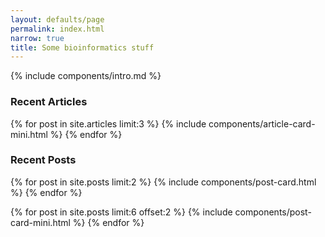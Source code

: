 ```yaml
---
layout: defaults/page
permalink: index.html
narrow: true
title: Some bioinformatics stuff
---
```



{% include components/intro.md %}

### Recent Articles

{% for post in site.articles limit:3 %}
{% include components/article-card-mini.html %}
{% endfor %}

### Recent Posts

{% for post in site.posts limit:2 %}
{% include components/post-card.html %}
{% endfor %}

{% for post in site.posts limit:6 offset:2 %}
{% include components/post-card-mini.html %}
{% endfor %}
